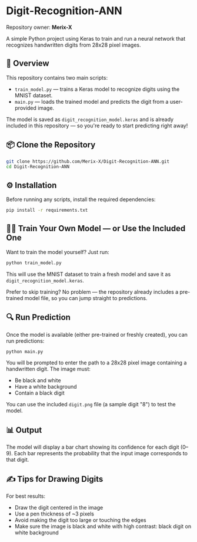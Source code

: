 # Digit-Recognition-ANN  
Repository owner: **Merix-X**

A simple Python project using Keras to train and run a neural network that recognizes handwritten digits from 28x28 pixel images.

## 🧠 Overview

This repository contains two main scripts:

- `train_model.py` — trains a Keras model to recognize digits using the MNIST dataset.
- `main.py` — loads the trained model and predicts the digit from a user-provided image.

The model is saved as `digit_recognition_model.keras` and is already included in this repository — so you're ready to start predicting right away!

## 📦 Clone the Repository

```bash
git clone https://github.com/Merix-X/Digit-Recognition-ANN.git
cd Digit-Recognition-ANN
```

## ⚙️ Installation

Before running any scripts, install the required dependencies:

```bash
pip install -r requirements.txt
```

## 🏋️‍♂️ Train Your Own Model — or Use the Included One

Want to train the model yourself? Just run:

```bash
python train_model.py
```

This will use the MNIST dataset to train a fresh model and save it as `digit_recognition_model.keras`.

Prefer to skip training? No problem — the repository already includes a pre-trained model file, so you can jump straight to predictions.

## 🔍 Run Prediction

Once the model is available (either pre-trained or freshly created), you can run predictions:

```bash
python main.py
```

You will be prompted to enter the path to a 28x28 pixel image containing a handwritten digit. The image must:

- Be black and white
- Have a white background
- Contain a black digit

You can use the included `digit.png` file (a sample digit "8") to test the model.

## 📊 Output

The model will display a bar chart showing its confidence for each digit (0–9). Each bar represents the probability that the input image corresponds to that digit.

## ✍️ Tips for Drawing Digits

For best results:

- Draw the digit centered in the image
- Use a pen thickness of ~3 pixels
- Avoid making the digit too large or touching the edges
- Make sure the image is black and white with high contrast: black digit on white background
